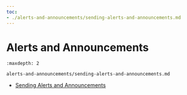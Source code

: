 ```yaml
---
toc:
- ./alerts-and-announcements/sending-alerts-and-announcements.md
---
```

# Alerts and Announcements

```{toctree}
:maxdepth: 2

alerts-and-announcements/sending-alerts-and-announcements.md
```

* [Sending Alerts and Announcements](./alerts-and-announcements/sending-alerts-and-announcements.md)
